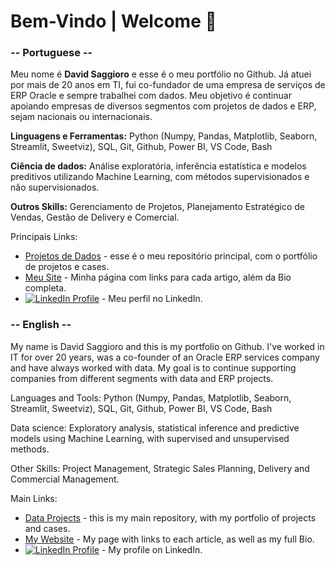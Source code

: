 # Bem-Vindo | Welcome 👋

### -- Portuguese --

Meu nome é **David Saggioro** e esse é o meu portfólio no Github. Já atuei por mais de 20 anos em TI, fui co-fundador de uma empresa de serviços de ERP Oracle e sempre trabalhei com dados. Meu objetivo é continuar apoiando empresas de diversos segmentos com projetos de dados e ERP, sejam nacionais ou internacionais.

**Linguagens e Ferramentas:**
Python (Numpy, Pandas, Matplotlib, Seaborn, Streamlit, Sweetviz), SQL, Git, Github, Power BI, VS Code, Bash

**Ciência de dados:**
Análise exploratória, inferência estatística e modelos preditivos utilizando Machine Learning, com métodos supervisionados e não supervisionados.

**Outros Skills:**
Gerenciamento de Projetos, Planejamento Estratégico de Vendas, Gestão de Delivery e Comercial.

Principais Links:
- [Projetos de Dados](https://github.com/davidsagg/data_projects) - esse é o meu repositório principal, com o portfólio de projetos e cases.
- [Meu Site](https://davidsaggioro.carrd.co/) - Minha página com links para cada artigo, além da Bio completa.
- [![LinkedIn Profile](https://img.shields.io/badge/-LinkedIn-blue?style=flat-square&amp;logo=Linkedin&amp;logoColor=white&amp)](https://www.linkedin.com/in/davidsaggioro/) - Meu perfil no LinkedIn.

### -- English --
My name is David Saggioro and this is my portfolio on Github. I've worked in IT for over 20 years, was a co-founder of an Oracle ERP services company and have always worked with data. My goal is to continue supporting companies from different segments with data and ERP projects.

Languages and Tools: Python (Numpy, Pandas, Matplotlib, Seaborn, Streamlit, Sweetviz), SQL, Git, Github, Power BI, VS Code, Bash

Data science: Exploratory analysis, statistical inference and predictive models using Machine Learning, with supervised and unsupervised methods.

Other Skills: Project Management, Strategic Sales Planning, Delivery and Commercial Management.

Main Links:
- [Data Projects](https://github.com/davidsagg/data_projects) - this is my main repository, with my portfolio of projects and cases.
- [My Website](https://davidsaggioro.carrd.co/) - My page with links to each article, as well as my full Bio.
- [![LinkedIn Profile](https://img.shields.io/badge/-LinkedIn-blue?style=flat-square&amp;logo=Linkedin&amp;logoColor=white&amp)](https://www.linkedin.com/in/davidsaggioro/) - My profile on LinkedIn.
